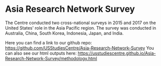 # Asia Research Network Survey

The Centre conducted two cross-national surveys in 2015 and 2017 on the United States' role in the Asia Pacific region. The survey was conducted in Australia, China, South Korea, Indonesia, Japan, and India.

Here you can find a link to our github repo: https://github.com/USStudiesCentre/Asia-Research-Network-Survey
You can also see our html outputs here: https://usstudiescentre.github.io/Asia-Research-Network-Survey/methodology.html
